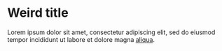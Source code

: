 # Weird title

Lorem ipsum dolor sit amet, consectetur adipiscing elit, sed do eiusmod tempor incididunt ut labore et dolore magna [aliqua](https://example.com).